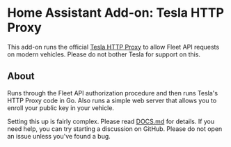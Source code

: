 # Home Assistant Add-on: Tesla HTTP Proxy

This add-on runs the official [Tesla HTTP Proxy](https://github.com/teslamotors/vehicle-command) to allow Fleet API requests on modern vehicles.  Please do not bother Tesla for support on this.

## About
Runs through the Fleet API authorization procedure and then runs Tesla's HTTP Proxy code in Go.  Also runs a simple web server that allows you to enroll your public key in your vehicle.

Setting this up is fairly complex.  Please read [DOCS.md](https://github.com/llamafilm/tesla-http-proxy-addon/blob/main/tesla_http_proxy/DOCS.md) for details.  If you need help, you can try starting a discussion on GitHub.  Please do not open an issue unless you've found a bug.
